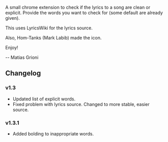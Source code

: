 A small chrome extension to check if the lyrics to a song are clean or explicit. Provide the words you want to check for (some default are already given).

This uses LyricsWiki for the lyrics source.

Also, Hom-Tanks (Mark Labib) made the icon.

Enjoy!

-- Matias Grioni


## Changelog

### v1.3
- Updated list of explicit words.
- Fixed problem with lyrics source. Changed to more stable, easier source.

### v1.3.1
- Added bolding to inappropriate words.

